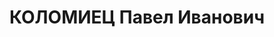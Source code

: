 ---
title: КОЛОМИЕЦ Павел Иванович
description: '1903 р. н., м.Чернігів, українець, із службовців, освіта вища.

  Арешт. 11.10.1937 р. Звинувач. за ст. 20, 54-7, 6, 11 КК УРСР. За вироком Верховного
  суду СРСР від 23.11.1937 р. розстріляний 24.11.1937 р.

  Реабіл. 16.08.1993 р.'
---
